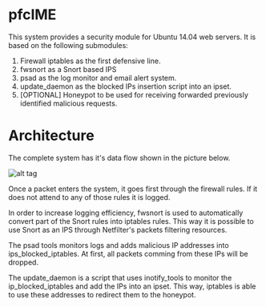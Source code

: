 # pfcIME

This system provides a security module for Ubuntu 14.04 web servers. It is based on the following submodules:

1. Firewall iptables as the first defensive line.
2. fwsnort as a Snort based IPS
3. psad as the log monitor and email alert system.
4. update_daemon as the blocked IPs insertion script into an ipset.
5. [OPTIONAL] Honeypot to be used for receiving forwarded previously identified malicious requests.

# Architecture

The complete system has it's data flow shown in the picture below.

![alt tag](http://url/to/img.png)

Once a packet enters the system, it goes first through the firewall rules. If it does not attend to any of those rules it is logged.

In order to increase logging efficiency, fwsnort is used to automatically convert part of the Snort rules into iptables rules. This way it is possible to use Snort as an IPS through Netfilter's packets filtering resources.

The psad tools monitors logs and adds malicious IP addresses into ips_blocked_iptables. At first, all packets comming from these IPs will be dropped.

The update_daemon is a script that uses inotify_tools to monitor the ip_blocked_iptables and add the IPs into an ipset. This way, iptables is able to use these addresses to redirect them to the honeypot.
